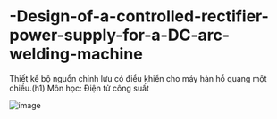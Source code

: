 # -Design-of-a-controlled-rectifier-power-supply-for-a-DC-arc-welding-machine

Thiết kế bộ nguồn chỉnh lưu có điều khiển cho máy hàn hồ quang một chiều.(h1)
  Môn học: Điện tử công suất

![image](https://github.com/user-attachments/assets/c2d10f33-392d-44cc-b286-771c28374ab4)
